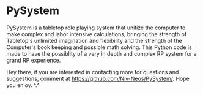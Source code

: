 # PySystem
PySystem is a tabletop role playing system that unitize the computer to make complex and labor intensive calculations, bringing the strength of Tabletop's unlimited imagination and flexibility and the strength of the Computer's book keeping and possible math solving. This Python code is made to have the possiblity of a very in depth and complex RP system for a grand RP experience.

Hey there, if you are interested in contacting more for questions and suggestions, comment at https://github.com/Niv-Neos/PySystem/.
Hope you enjoy. ^.^ 
